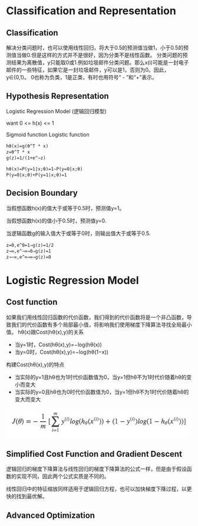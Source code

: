 # Classification and Representation

## Classification
解决分类问题时，也可以使用线性回归，将大于0.5的预测值当做1，小于0.5的预测值当做0.但是这样的方式并不是很好，因为分类不是线性函数。
分类问题的预测结果为离散值，y只能取0或1.例如垃圾邮件分类问题。那么x(i)可能是一封电子邮件的一些特征，如果它是一封垃圾邮件，y可以是1，否则为0。因此，y∈{0,1}。 0也称为负类，1是正类，有时也用符号“ - ”和“+”表示。

## Hypothesis Representation
Logistic Regression Model (逻辑回归模型)

want 0 <= h(x) <= 1

Sigmoid function
Logistic function

```
hθ(x)=g(θ^T * x)
z=θ^T * x
g(z)=1/(1+e^−z)
```
```
hθ(x)=P(y=1|x;θ)=1−P(y=0|x;θ)
P(y=0|x;θ)+P(y=1|x;θ)=1
```
## Decision Boundary
当假想函数h(x)的值大于或等于0.5时，预测值y=1。

当假想函数h(x)的值小于0.5时，预测值y=0.

当逻辑函数g的输入值大于或等于0时，则输出值大于或等于0.5.
```
z=0,e^0=1⇒g(z)=1/2
z→∞,e^−∞→0⇒g(z)=1
z→−∞,e^∞→∞⇒g(z)=0
```
# Logistic Regression Model
## Cost function
如果我们用线性回归函数的代价函数，我们得到的代价函数将是一个非凸函数，导致我们的代价函数有多个局部最小值，将影响我们使用梯度下降算法寻找全局最小值。
hθ(x)跟Cost(hθ(x),y)的关系
* 当y=1时，Cost(hθ(x),y)=−log(hθ(x))
* 当y=0时，Cost(hθ(x),y)=−log(hθ(1−x))

构建Cost(hθ(x),y)的特点
* 当实际的y=1且hθ也为1时代价函数值为0，当y=1但hθ不为1时代价随着hθ的变小而变大
* 当实际的y=0且hθ也为0时代价函数值为0，当y=1但hθ不为1时代价随着hθ的变大而变大

![cost function](/img/CostFunction02.jpeg)

## Simplified Cost Function and Gradient Descent
逻辑回归的梯度下降算法与线性回归的梯度下降算法的公式一样，但是由于假设函数的实现不同，因此两个公式实质是不同的。

线性回归中的特征缩放同样适用于逻辑回归方程，也可以加快梯度下降过程，以更快的找到最优解。

## Advanced Optimization
